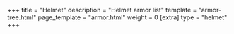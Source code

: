 +++
title = "Helmet"
description = "Helmet armor list"
template = "armor-tree.html"
page_template = "armor.html"
weight = 0
[extra]
type = "helmet"
+++
